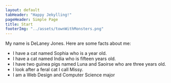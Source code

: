 ```yaml
---
layout: default
tabHeader: "Happy Jekylling!"
pageHeader: Simple Page
title: Start
footerImg: "../assets/townWithMonsters.png" 
---
```


My name is DeLaney Jones. Here are some facts about me:
<ul class="list-unstyled">
    <li>I have a cat named Sophia who is a year old.</li>
    <li>I have a cat named India who is fifteen years old.</li>
    <li>I have two guinea pigs named Luna and Saoirse who are three years old.</li>
    <li>I look after a feral cat I call Missy.</li>
    <li>I am a Web Design and Computer Science major</li>
</ul>
